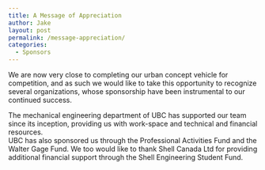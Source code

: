 ```yaml
---
title: A Message of Appreciation
author: Jake
layout: post
permalink: /message-appreciation/
categories:
  - Sponsors
---
```

We are now very close to completing our urban concept vehicle for competition, and as such we would like to take this opportunity to recognize several organizations, whose sponsorship have been instrumental to our continued success.

<div>
  The mechanical engineering department of UBC has supported our team since its inception, providing us with work-space and technical and financial resources.
</div>

<div>
  UBC has also sponsored us through the Professional Activities Fund and the Walter Gage Fund. We too would like to thank Shell Canada Ltd for providing additional financial support through the Shell Engineering Student Fund.
</div>